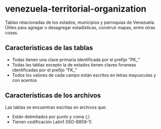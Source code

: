 # venezuela-territorial-organization
Tablas relacionadas de los estados, municipios y parroquias de Venezuela. Útiles para  agregar o desagregar estadísticas, construir mapas, entre otras cosas.

## Caracteristicas de las tablas

* Todas tienen una clave primaria identificada por el prefijo "PK_"
* Todas las tablas excepto la de estados tienen claves foraneas identificadas por el prefijo "FK_"
* Todos los valores de cada campo están escritos en letras mayusculas y con acentos

## Características de los archivos
Las tablas se encuentran escritas en archivos que:

* Están delimitados por punto y coma (;)
* Tienen codificación Latin1 (ISO-8859-1)

